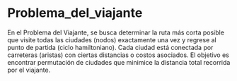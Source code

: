 # Problema_del_viajante

En el Problema del Viajante, se busca determinar la ruta más corta posible que visite todas las ciudades (nodos) exactamente una vez y regrese al punto de partida (ciclo hamiltoniano). Cada ciudad está conectada por carreteras (aristas) con ciertas distancias o costos asociados. El objetivo es encontrar   permutación de ciudades que minimice la distancia total recorrida por el viajante.
